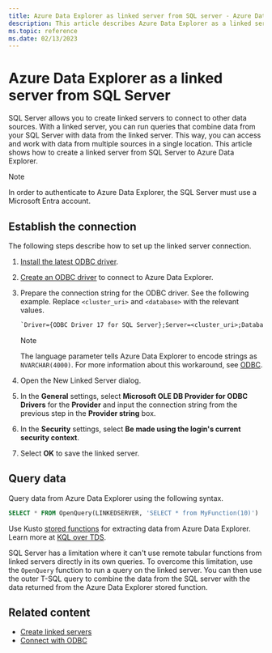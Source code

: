 ```yaml
---
title: Azure Data Explorer as linked server from SQL server - Azure Data Explorer
description: This article describes Azure Data Explorer as a linked server from the SQL server.
ms.topic: reference
ms.date: 02/13/2023
---
```

# Azure Data Explorer as a linked server from SQL Server

SQL Server allows you to create linked servers to connect to other data sources. With a linked server, you can run queries that combine data from your SQL Server with data from the linked server. This way, you can access and work with data from multiple sources in a single location. This article shows how to create a linked server from SQL Server to Azure Data Explorer.

> [!NOTE]
> In order to authenticate to Azure Data Explorer, the SQL Server must use a Microsoft Entra account.

## Establish the connection

The following steps describe how to set up the linked server connection.

1. [Install the latest ODBC driver]( https://aka.ms/downloadmsodbcsql).
1. [Create an ODBC driver](connect-odbc.md) to connect to Azure Data Explorer.
1. Prepare the connection string for the ODBC driver. See the following example. Replace `<cluster_uri>` and `<database>` with the relevant values.

    ```txt
    `Driver={ODBC Driver 17 for SQL Server};Server=<cluster_uri>;Database=<database>;Authentication=ActiveDirectoryIntegrated;Language=any@MaxStringSize:4000`. 
    ```

    > [!NOTE]
    > The language parameter tells Azure Data Explorer to encode strings as `NVARCHAR(4000)`. For more information about this workaround, see [ODBC](connect-odbc.md).

1. Open the New Linked Server dialog.
1. In the **General** settings, select **Microsoft OLE DB Provider for ODBC Drivers** for the **Provider** and input the connection string from the previous step in the **Provider string** box.
1. In the **Security** settings, select **Be made using the login's current security context**.
1. Select **OK** to save the linked server.

## Query data

Query data from Azure Data Explorer using the following syntax.

```sql
SELECT * FROM OpenQuery(LINKEDSERVER, 'SELECT * from MyFunction(10)')
```

Use Kusto [stored functions](kusto/query/schema-entities/stored-functions.md) for extracting data from Azure Data Explorer. Learn more at [KQL over TDS](/azure/data-explorer/sql-kql-queries-and-stored-functions).

SQL Server has a limitation where it can't use remote tabular functions from linked servers directly in its own queries. To overcome this limitation, use the `OpenQuery` function to run a query on the linked server. You can then use the outer T-SQL query to combine the data from the SQL server with the data returned from the Azure Data Explorer stored function.

## Related content

* [Create linked servers](/sql/relational-databases/linked-servers/create-linked-servers-sql-server-database-engine)
* [Connect with ODBC](connect-odbc.md)
